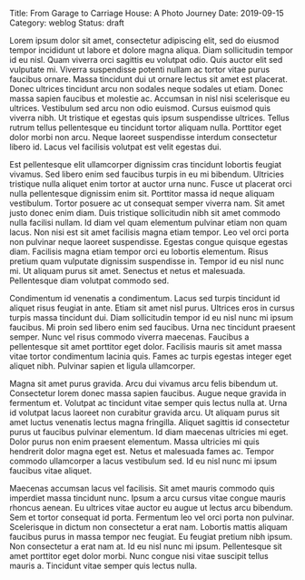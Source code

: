 Title: From Garage to Carriage House: A Photo Journey
Date: 2019-09-15
Category: weblog
Status: draft

Lorem ipsum dolor sit amet, consectetur adipiscing elit, sed do eiusmod tempor incididunt ut labore et dolore magna aliqua. Diam sollicitudin tempor id eu nisl. Quam viverra orci sagittis eu volutpat odio. Quis auctor elit sed vulputate mi. Viverra suspendisse potenti nullam ac tortor vitae purus faucibus ornare. Massa tincidunt dui ut ornare lectus sit amet est placerat. Donec ultrices tincidunt arcu non sodales neque sodales ut etiam. Donec massa sapien faucibus et molestie ac. Accumsan in nisl nisi scelerisque eu ultrices. Vestibulum sed arcu non odio euismod. Cursus euismod quis viverra nibh. Ut tristique et egestas quis ipsum suspendisse ultrices. Tellus rutrum tellus pellentesque eu tincidunt tortor aliquam nulla. Porttitor eget dolor morbi non arcu. Neque laoreet suspendisse interdum consectetur libero id. Lacus vel facilisis volutpat est velit egestas dui.

Est pellentesque elit ullamcorper dignissim cras tincidunt lobortis feugiat vivamus. Sed libero enim sed faucibus turpis in eu mi bibendum. Ultricies tristique nulla aliquet enim tortor at auctor urna nunc. Fusce ut placerat orci nulla pellentesque dignissim enim sit. Porttitor massa id neque aliquam vestibulum. Tortor posuere ac ut consequat semper viverra nam. Sit amet justo donec enim diam. Duis tristique sollicitudin nibh sit amet commodo nulla facilisi nullam. Id diam vel quam elementum pulvinar etiam non quam lacus. Non nisi est sit amet facilisis magna etiam tempor. Leo vel orci porta non pulvinar neque laoreet suspendisse. Egestas congue quisque egestas diam. Facilisis magna etiam tempor orci eu lobortis elementum. Risus pretium quam vulputate dignissim suspendisse in. Tempor id eu nisl nunc mi. Ut aliquam purus sit amet. Senectus et netus et malesuada. Pellentesque diam volutpat commodo sed.

Condimentum id venenatis a condimentum. Lacus sed turpis tincidunt id aliquet risus feugiat in ante. Etiam sit amet nisl purus. Ultrices eros in cursus turpis massa tincidunt dui. Diam sollicitudin tempor id eu nisl nunc mi ipsum faucibus. Mi proin sed libero enim sed faucibus. Urna nec tincidunt praesent semper. Nunc vel risus commodo viverra maecenas. Faucibus a pellentesque sit amet porttitor eget dolor. Facilisis mauris sit amet massa vitae tortor condimentum lacinia quis. Fames ac turpis egestas integer eget aliquet nibh. Pulvinar sapien et ligula ullamcorper.

Magna sit amet purus gravida. Arcu dui vivamus arcu felis bibendum ut. Consectetur lorem donec massa sapien faucibus. Augue neque gravida in fermentum et. Volutpat ac tincidunt vitae semper quis lectus nulla at. Urna id volutpat lacus laoreet non curabitur gravida arcu. Ut aliquam purus sit amet luctus venenatis lectus magna fringilla. Aliquet sagittis id consectetur purus ut faucibus pulvinar elementum. Id diam maecenas ultricies mi eget. Dolor purus non enim praesent elementum. Massa ultricies mi quis hendrerit dolor magna eget est. Netus et malesuada fames ac. Tempor commodo ullamcorper a lacus vestibulum sed. Id eu nisl nunc mi ipsum faucibus vitae aliquet.

Maecenas accumsan lacus vel facilisis. Sit amet mauris commodo quis imperdiet massa tincidunt nunc. Ipsum a arcu cursus vitae congue mauris rhoncus aenean. Eu ultrices vitae auctor eu augue ut lectus arcu bibendum. Sem et tortor consequat id porta. Fermentum leo vel orci porta non pulvinar. Scelerisque in dictum non consectetur a erat nam. Lobortis mattis aliquam faucibus purus in massa tempor nec feugiat. Eu feugiat pretium nibh ipsum. Non consectetur a erat nam at. Id eu nisl nunc mi ipsum. Pellentesque sit amet porttitor eget dolor morbi. Nunc congue nisi vitae suscipit tellus mauris a. Tincidunt vitae semper quis lectus nulla.
